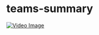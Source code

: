 # teams-summary
 [![Video Image](https://img.youtube.com/vi/-3Z-qiCNquw/0.jpg)](https://www.youtube.com/watch?v=-3Z-qiCNquw)

